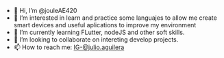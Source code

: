 - 👋 Hi, I’m @jouleAE420
- 👀 I’m interested in learn and practice some languajes to allow me create smart devices and useful aplications to improve my environment
- 🌱 I’m currently learning FLutter, nodeJS and other soft skills.
- 💞️ I’m looking to collaborate on intereting develop projects.
- 📫 How to reach me: IG-@julio.aguilera 

<!---
jouleAE420/jouleAE420 is a ✨ special ✨ repository because its `README.md` (this file) appears on your GitHub profile.
You can click the Preview link to take a look at your changes.
--->
